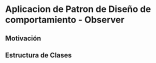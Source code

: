 # Aplicacion de Patron de Diseño de comportamiento - Observer

## Motivación

## Estructura de Clases
